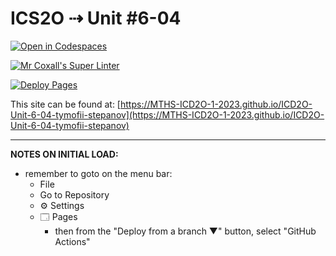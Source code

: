 # ICS2O ⇢ Unit #6-04

[![Open in Codespaces](https://classroom.github.com/assets/launch-codespace-7f7980b617ed060a017424585567c406b6ee15c891e84e1186181d67ecf80aa0.svg)](https://classroom.github.com/open-in-codespaces?assignment_repo_id=15209615)

[![Mr Coxall's Super Linter](https://github.com/MTHS-ICD2O-1-2023/ICD2O-Unit-6-04-tymofii-stepanov/workflows/Mr%20Coxall's%20Super%20Linter/badge.svg)](https://github.com/MTHS-ICD2O-1-2023/ICD2O-Unit-6-04-tymofii-stepanov/actions)

[![Deploy Pages](https://github.com/MTHS-ICD2O-1-2023/ICD2O-Unit-6-04-tymofii-stepanov/workflows/Deploy%20Pages/badge.svg)](https://github.com/MTHS-ICD2O-1-2023/ICD2O-Unit-6-04-tymofii-stepanov/actions)

This site can be found at: [https://MTHS-ICD2O-1-2023.github.io/ICD2O-Unit-6-04-tymofii-stepanov](https://MTHS-ICD2O-1-2023.github.io/ICD2O-Unit-6-04-tymofii-stepanov)

---

**NOTES ON INITIAL LOAD:**
- remember to goto on the menu bar:
  - File
  - Go to Repository
  - ⚙ Settings
  - 🗔 Pages
    - then from the "Deploy from a branch ▼" button, select "GitHub Actions"
